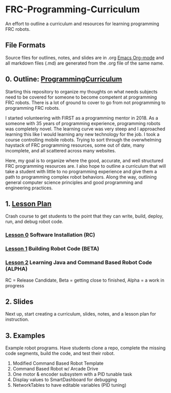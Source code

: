 # FRC-Programming-Curriculum
An effort to outline a curriculum and resources for learning programming FRC robots.

## File Formats

Source files for outlines, notes, and slides are in .org [Emacs Org-mode](https://orgmode.org/) and all markdown files (.md) are generated from the .org file of the same name.


## 0. Outline: [ProgrammingCurriculum](ProgrammingCurriculum.md)

Starting this repository to organize my thoughts on what needs subjects need to be covered for someone to become competent at programming FRC robots. There is a lot of ground to cover to go from not programming to programming FRC robots. 

I started volunteering with FIRST as a programming mentor in 2018. As a someone with 35 years of programming experience, programming robots was completely novel.  The learning curve was very steep and I approached learning this like I would learning any new technology for the job. I took a course controlling mobile robots. Trying to sort through the overwhelming haystack of FRC programming resources, some out of date, many incomplete, and all scattered across many websites.

Here, my goal is to organize where the good, accurate, and well structured FRC programming resources are. I also hope to outline a curriculum that will take a student with little to no programming experience and give them a path to programming complex robot behaviors. Along the way, outlining general computer science principles and good programming and engineering practices. 


## 1. [Lesson Plan](LessonPlan.md)

Crash course to get students to the point that they can write, build, deploy, run, and debug robot code. 

### [Lesson 0](Lessons/00-Lesson.md) Software Installation (RC)
### [Lesson 1](Lessons/01-Lesson.md) Building Robot Code (BETA)
### [Lesson 2](Lessons/02-Lesson.md) Learning Java and Command Based Robot Code (ALPHA)

RC = Release Candidate, Beta = getting close to finished, Alpha = a work in progress

## 2. Slides

Next up, start creating a curriculum, slides, notes, and a lesson plan for instruction.

## 3. Examples

Example robot programs. Have students clone a repo, complete the missing code segments, build the code, and test their robot. 

1. Modified Command Based Robot Template
2. Command Based Robot w/ Arcade Drive
3. One motor & encoder subsystem with a PID tunable task
4. Display values to SmartDashboard for debugging
5. NetworkTables to have editable variables (PID tuning)
